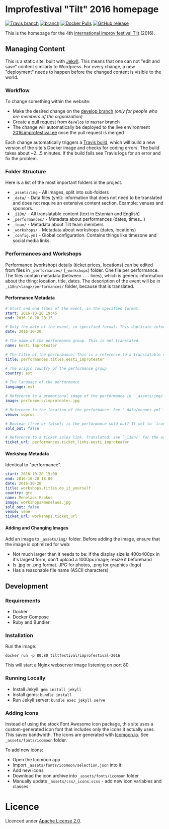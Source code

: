 # Improfestival "Tilt" 2016 homepage

[![Travis branch](https://img.shields.io/travis/tilt-festival/improfestival-2016/develop.svg?maxAge=2592000)](https://travis-ci.org/tilt-festival/improfestival-2016)
[![
 branch](https://img.shields.io/scrutinizer/g/tilt-festival/improfestival-2016/develop.svg?maxAge=2592000)](https://scrutinizer-ci.com/g/tilt-festival/improfestival-2016/)
[![Docker Pulls](https://img.shields.io/docker/pulls/tiltfestival/improfestival-2016.svg?maxAge=2592000)](https://hub.docker.com/r/tiltfestival/improfestival-2016/)
[![GitHub release](https://img.shields.io/github/release/tilt-festival/improfestival-2016.svg?maxAge=2592000)](https://github.com/tilt-festival/improfestival-2016/releases)

This is the homepage for the 4th [international improv festival Tilt](https://improfestival.ee) (2016).

## Managing Content

This is a static site, built with [Jekyll](http://jekyllrb.com). This means that one can not "edit and save" content similarly to Wordpress. 
For every change, a new "deployment" needs to happen before the changed content is visible to the world.

### Workflow

To change something within the website:

- Make the desired change on the [develop branch](https://github.com/tilt-festival/improfestival-2016/tree/develop) _(only for people who are members of the organization)_
- Create a [pull request](https://guides.github.com/activities/hello-world/#pr) from `develop` to `master` branch
- The change will automatically be deployed to the live environment [2016.improfestival.ee](https://2016.improfestival.ee) once the pull request is merged

Each change automatically triggers a [Travis build](https://travis-ci.org/tilt-festival/improfestival-2016/builds), which will build a new version of the site's Docker image and checks for coding errors.
The build takes about ~2...5 minutes. If the build fails see Travis logs for an error and fix the problem.

### Folder Structure

Here is a list of the most important folders in the project.

- `_assets/img` - All images, split into sub-folders
- `_data/` - Data files (yml): information that does not need to be translated and does not require an extensive content section. Example: venues and sponsors.
- `_i18n/` - All translatable content (text in Estonian and English)
- `_performances/` - Metadata about performances (dates, times...)
- `_team/` - Metadata about Tilt team members
- `_workshops/` - Metadata about workshops (dates, locations)
- `_config.yml` - Global configuration. Contains things like timezone and social media links.

### Performances and Workshops

Performance (workshop) details (ticket prices, locations) can be edited from files in `_performances/` (`_workshops`) folder. One file per performance.
The files contain metadata (between `---` lines), which is generic information about the thing: location, title, dates. The description of the event will be in 
`_i18n/<lang>/performances/` folder, because that is translated.
 
#### Performance Metadata

```yaml
# Start and end times of the event, in the specified format.
start: 2016-10-20 19:45
end: 2016-10-20 20:15

# Only the date of the event, in specified format. This duplicate information is needed for technical reasons.
date: 2016-10-20

# The name of the performance group. This is not translated.
name: Eesti Improteater

# The title of the performance. This is a reference to a translatable string in _i18n/ folder
title: performances.titles.eesti_improteater

# The origin country of the performance group
country: est

# The language of the performance
language: est

# Reference to a promotional image of the performance in `_assets/img/` folder. No leading slash.
image: performers/improteater.jpg

# Reference to the location of the performance. See `_data/venues.yml`.
venue: soprus

# Boolean (true or false): is the performance sold out? If set to `true`, a "SOLD OUT" sign will be shown.
sold_out: false

# Reference to a ticket sales link. Translated: see `_i18n/` for the actual link.
ticket_url: performances.ticket_links.eesti_improteater
```

#### Workshop Metadata

Identical to "performance".

```yaml
start: 2016-10-20 15:00
end: 2016-10-20 18:00
date: 2016-10-20
title: workshops.titles.do_it_yourself
country: grc
name: Menelaos Prokos
image: workshops/menelaos.jpg
sold_out: false
venue: vene
ticket_url: workshops.ticket_url
```

#### Adding and Changing Images

Add an image to `_assets/img/` folder. Before adding the image, ensure that the image is optimized for web:

- Not much larger than it needs to be: if the display size is 400x400px in it's largest form, don't upload a 1000px image; resize it beforehand
- Is .jpg or .png format. JPG for photos, .png for graphics (logo)
- Has a reasonable file name (ASCII characters)

## Development

### Requirements

* Docker
* Docker Compose
* Ruby and Bundler

### Installation

Run the image:

```
docker run -p 80:80 tiltfestival/improfestival-2016
```

This will start a Nginx webserver image listening on port 80.

### Running Locally

* Install Jekyll: `gem install jekyll`
* Install gems: `bundle install`
* Run Jekyll server: `bundle exec jekyll serve`

### Adding Icons

Instead of using the stock Font Awesome icon package, this site uses a custom-generated icon font that includes only the icons it actually uses. This saves bandwidth.
The icons are generated with [Icomoon.io](https://icomoon.io/app/). See `_assets/fonts/icomoon` folder.

To add new icons:
 
- Open the Icomoon app
- Import `_assets/fonts/icomoon/selection.json` into it
- Add new icons
- Download the icon archive into `_assets/fonts/icomoon` folder
- Manually update `_assets/css/_icons.scss` - add new icon variables and classes

# Licence

Licenced under [Apache License 2.0](http://choosealicense.com/licenses/apache-2.0).
